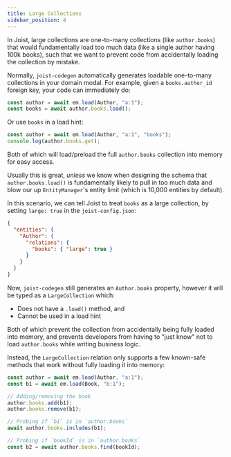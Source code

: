 ```yaml
---
title: Large Collections
sidebar_position: 4
---
```


In Joist, large collections are one-to-many collections (like `author.books`) that would fundamentally load too much data (like a single author having 100k books), such that we want to prevent code from accidentally loading the collection by mistake.

Normally, `joist-codegen` automatically generates loadable one-to-many collections in your domain modal. For example, given a `books.author_id` foreign key, your code can immediately do:

```typescript
const author = await em.load(Author, "a:1");
const books = await author.books.load();
```

Or use `books` in a load hint:

```typescript
const author = await em.load(Author, "a:1", "books");
console.log(author.books.get);
```

Both of which will load/preload the full `author.books` collection into memory for easy access.

Usually this is great, *unless* we know when designing the schema that `author.books.load()` is fundamentally likely to pull in too much data and blow our up `EntityManager`'s entity limit (which is 10,000 entities by default).

In this scenario, we can tell Joist to treat `books` as a large collection, by setting `large: true` in the `joist-config.json`:

```json
{
  "entities": {
    "Author": {
      "relations": {
        "books": { "large": true }
      }
    }
  }
}
```

Now, `joist-codegen` still generates an `Author.books` property, however it will be typed as a `LargeCollection` which:

* Does not have a `.load()` method, and
* Cannot be used in a load hint

Both of which prevent the collection from accidentally being fully loaded into memory, and prevents developers from having to "just know" not to load `author.books` while writing business logic.

Instead, the `LargeCollection` relation only supports a few known-safe methods that work without fully loading it into memory:

```typescript
const author = await em.load(Author, "a:1");
const b1 = await em.load(Book, "b:1");

// Adding/removing the book
author.books.add(b1);
author.books.remove(b1);

// Probing if `b1` is in `author.books`
await author.books.includes(b1);

// Probing if `bookId` is in `author.books`
const b2 = await author.books.find(bookId);
```
